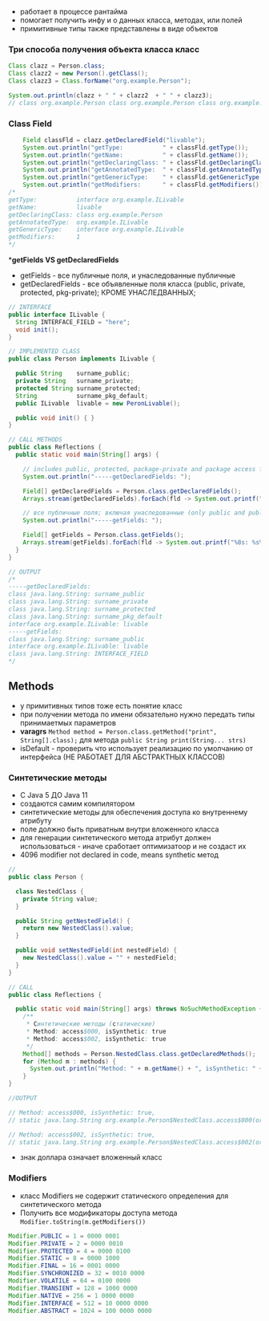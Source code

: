 - работает в процессе рантайма
- помогает получить инфу и о данных класса, методах, или полей
- примитивные типы также представлены в виде объектов

### Три способа получения объекта класса класс
```Java
Class clazz = Person.class;
Class clazz2 = new Person().getClass();
Class clazz3 = Class.forName("org.example.Person");

System.out.println(clazz + " " + clazz2  + " " + clazz3);
// class org.example.Person class org.example.Person class org.example.Person
```
### Class Field
```Java
    Field classFld = clazz.getDeclaredField("livable");
    System.out.println("getType:           " + classFld.getType());
    System.out.println("getName:           " + classFld.getName());
    System.out.println("getDeclaringClass: " + classFld.getDeclaringClass());
    System.out.println("getAnnotatedType:  " + classFld.getAnnotatedType());
    System.out.println("getGenericType:    " + classFld.getGenericType());
    System.out.println("getModifiers:      " + classFld.getModifiers());
/*
getType:           interface org.example.ILivable
getName:           livable
getDeclaringClass: class org.example.Person
getAnnotatedType:  org.example.ILivable
getGenericType:    interface org.example.ILivable
getModifiers:      1
*/
```
***getFields VS getDeclaredFields**
- getFields - все публичные поля, и унаследованные публичные
- getDeclaredFields - все объявленные поля класса (public, private, protected, pkg-private); КРОМЕ УНАСЛЕДВАННЫХ;
```Java
// INTERFACE
public interface ILivable {
  String INTERFACE_FIELD = "here";
  void init();
}

// IMPLEMENTED CLASS
public class Person implements ILivable {

  public String    surname_public;
  private String   surname_private;
  protected String surname_protected;
  String           surname_pkg_default;
  public ILivable  livable = new PeronLivable();

  public void init() { }
}

// CALL METHODS
public class Reflections {
  public static void main(String[] args) {

    // includes public, protected, package-private and package access fields, EXCLUDED inherited
    System.out.println("-----getDeclaredFields: ");

    Field[] getDeclaredFields = Person.class.getDeclaredFields();
    Arrays.stream(getDeclaredFields).forEach(fld -> System.out.printf("%8s: %s%n", fld.getType(), fld.getName()));

    // все публичные поля; включая унаследованные (only public and public inherited)
    System.out.println("-----getFields: ");

    Field[] getFields = Person.class.getFields();
    Arrays.stream(getFields).forEach(fld -> System.out.printf("%8s: %s%n", fld.getType(), fld.getName()));
  }
}

// OUTPUT
/*
-----getDeclaredFields: 
class java.lang.String: surname_public
class java.lang.String: surname_private
class java.lang.String: surname_protected
class java.lang.String: surname_pkg_default
interface org.example.ILivable: livable
-----getFields: 
class java.lang.String: surname_public
interface org.example.ILivable: livable
class java.lang.String: INTERFACE_FIELD
*/
```

## Methods
- у примитивных типов тоже есть понятие класс
- при получении метода по имени обязательно нужно передать типы принимаетмых параметров
- **varagrs** `Method method = Person.class.getMethod("print", String[].class);` для метода `public String print(String... strs)`
- isDefault - проверить что использует реализацию по умолчанию от интерфейса (НЕ РАБОТАЕТ ДЛЯ АБСТРАКТНЫХ КЛАССОВ)

### Cинтетические методы 
- С Java 5 ДО Java 11
- создаются самим компилятором
- синтетические методы для обеспечения доступа ко внутреннему атрибуту
- поле должно быть приватным внутри вложенного класса
- для генерации синтетического метода атрибут должен использоваться - иначе сработает оптимизатоор и не создаст их
- 4096 modifier not declared in code, means synthetic метод
```Java
// 
public class Person {

  class NestedClass {
    private String value;
  }

  public String getNestedField() {
    return new NestedClass().value;
  }

  public void setNestedField(int nestedField) {
    new NestedClass().value = "" + nestedField;
  }
}

// CALL
public class Reflections {

  public static void main(String[] args) throws NoSuchMethodException {
    /**
     * Cинтетические методы (cтатические)
     * Method: access$000, isSynthetic: true
     * Method: access$002, isSynthetic: true
     */
    Method[] methods = Person.NestedClass.class.getDeclaredMethods();  
    for (Method m : methods) {
      System.out.println("Method: " + m.getName() + ", isSynthetic: " + m.isSynthetic() + ", \n" + m.toGenericString());
    }
}

//OUTPUT

// Method: access$000, isSynthetic: true,
// static java.lang.String org.example.Person$NestedClass.access$000(org.example.Person$NestedClass)

// Method: access$002, isSynthetic: true,
// static java.lang.String org.example.Person$NestedClass.access$002(org.example.Person$NestedClass,java.lang.String)
```
- знак доллара означает вложенный класс

### Modifiers
- класс Modifiers не содержит статического определения для синтетического метода
- Получить все модификаторы доступа метода `Modifier.toString(m.getModifiers())`
```Java
Modifier.PUBLIC = 1 = 0000 0001
Modifier.PRIVATE = 2 = 0000 0010
Modifier.PROTECTED = 4 = 0000 0100
Modifier.STATIC = 8 = 0000 1000
Modifier.FINAL = 16 = 0001 0000
Modifier.SYNCHRONIZED = 32 = 0010 0000
Modifier.VOLATILE = 64 = 0100 0000
Modifier.TRANSIENT = 128 = 1000 0000
Modifier.NATIVE = 256 = 1 0000 0000
Modifier.INTERFACE = 512 = 10 0000 0000
Modifier.ABSTRACT = 1024 = 100 0000 0000
```

